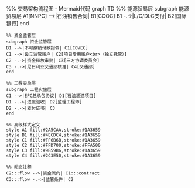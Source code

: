 %% 交易架构流程图 - Mermaid代码
graph TD
    %% 能源贸易层
    subgraph 能源贸易层
    A1[NNPC] -->|石油销售合同| B1[CCOC]
    B1 -.->|L/C/DLC支付| B2[国际银行]
    end

    %% 资金监管层
    subgraph 资金监管层
    B1 -->|不可撤销付款指令| C1[COVEC]
    C1 -->|设立监管账户| C2[项目专用账户<br>（独立托管）]
    C2 -.->|资金释放审批| C3[三方协调委员会]
    C3 -.->|尼日利亚交通部核准| C4[交通部]
    end

    %% 工程实施层
    subgraph 工程实施层
    C1 -->|EPC总承包协议| D1[石油基建项目]
    D1 -.->|进度验收| D2[监理工程师]
    D2 -.->|支付证书| C3
    end

    %% 高级样式定义
    style A1 fill:#2A5CAA,stroke:#1A3659
    style B1 fill:#4ECDC4,stroke:#1A3659
    style C1 fill:#FF6B6B,stroke:#1A3659
    style C2 fill:#FFD700,stroke:#FFA500
    style C3 fill:#9B59B6,stroke:#1A3659
    style C4 fill:#2C3E50,stroke:#1A3659

    %% 动态注释
    C2:::flow -->|资金流向| C1:::contract
    C3:::flow -.->|监管条件| C2
